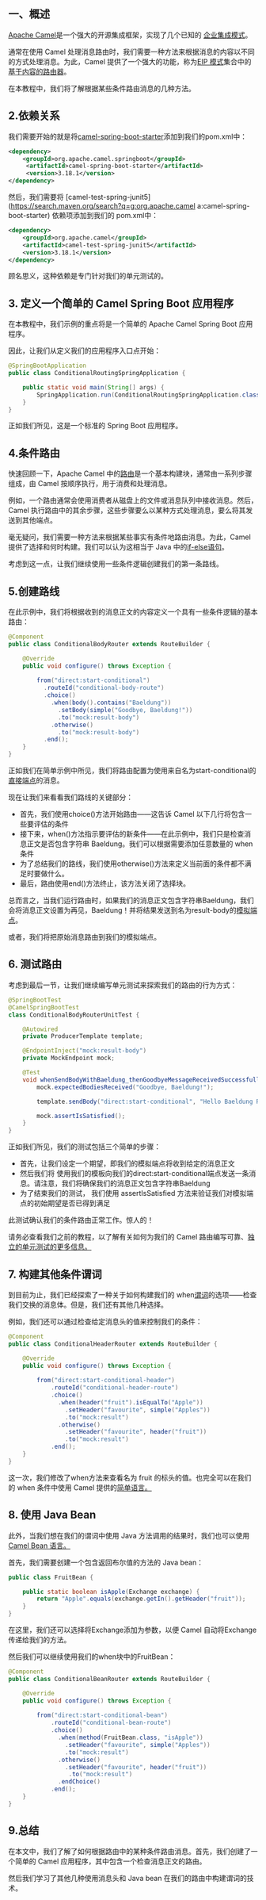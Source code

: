 ## 一、概述

[Apache Camel](https://www.baeldung.com/apache-camel-spring-boot)是一个强大的开源集成框架，实现了几个已知的 [企业集成模式](https://www.baeldung.com/camel-integration-patterns)。

通常在使用 Camel 处理消息路由时，我们需要一种方法来根据消息的内容以不同的方式处理消息。为此，Camel 提供了一个强大的功能，称为[EIP 模式](https://camel.apache.org/components/3.18.x/eips/enterprise-integration-patterns.html)集合中的[基于内容的路由器](https://camel.apache.org/components/3.18.x/eips/choice-eip.html)。

在本教程中，我们将了解根据某些条件路由消息的几种方法。

## 2.依赖关系

我们需要开始的就是将[camel-spring-boot-starter](https://search.maven.org/search?q=a:camel-spring-boot-starter)添加到我们的pom.xml中：

```xml
<dependency>
    <groupId>org.apache.camel.springboot</groupId>
     <artifactId>camel-spring-boot-starter</artifactId>
     <version>3.18.1</version>
</dependency>
```

然后，我们需要将 [camel-test-spring-junit5](https://search.maven.org/search?q=g:org.apache.camel a:camel-spring-boot-starter) 依赖项添加到我们的 pom.xml中：

```xml
<dependency>
    <groupId>org.apache.camel</groupId>
    <artifactId>camel-test-spring-junit5</artifactId>
    <version>3.18.1</version>
</dependency>
```

顾名思义，这种依赖是专门针对我们的单元测试的。

## 3. 定义一个简单的 Camel Spring Boot 应用程序

在本教程中，我们示例的重点将是一个简单的 Apache Camel Spring Boot 应用程序。

因此，让我们从定义我们的应用程序入口点开始：

```java
@SpringBootApplication
public class ConditionalRoutingSpringApplication {

    public static void main(String[] args) {
        SpringApplication.run(ConditionalRoutingSpringApplication.class, args);
    }
}
```

正如我们所见，这是一个标准的 Spring Boot 应用程序。

## 4.条件路由

快速回顾一下，Apache Camel 中的[路由](https://camel.apache.org/manual/routes.html)是一个基本构建块，通常由一系列步骤组成，由 Camel 按顺序执行，用于消费和处理消息。

例如，一个路由通常会使用消费者从磁盘上的文件或消息队列中接收消息。然后，Camel 执行路由中的其余步骤，这些步骤要么以某种方式处理消息，要么将其发送到其他端点。

毫无疑问，我们需要一种方法来根据某些事实有条件地路由消息。为此，Camel 提供了选择和何时构建。我们可以认为这相当于 Java 中的[if-else语句](https://www.baeldung.com/java-if-else)。

考虑到这一点，让我们继续使用一些条件逻辑创建我们的第一条路线。

## 5.创建路线

在此示例中，我们将根据收到的消息正文的内容定义一个具有一些条件逻辑的基本路由：

```java
@Component
public class ConditionalBodyRouter extends RouteBuilder {

    @Override
    public void configure() throws Exception {
        
        from("direct:start-conditional")
          .routeId("conditional-body-route")
          .choice()
            .when(body().contains("Baeldung"))
              .setBody(simple("Goodbye, Baeldung!"))
              .to("mock:result-body")
            .otherwise()
              .to("mock:result-body")
          .end();
    }
}
```

正如我们在简单示例中所见，我们将路由配置为使用来自名为start-conditional的[直接端点](https://camel.apache.org/components/next/direct-component.html)的消息。

现在让我们来看看我们路线的关键部分：

-   首先，我们使用choice()方法开始路由——这告诉 Camel 以下几行将包含一些要评估的条件
-   接下来，when()方法指示要评估的新条件——在此示例中，我们只是检查消息正文是否包含字符串 Baeldung。我们可以根据需要添加任意数量的 when 条件
-   为了总结我们的路线，我们使用otherwise()方法来定义当前面的条件都不满足时要做什么。
-   最后，路由使用end()方法终止，该方法关闭了选择块。

总而言之，当我们运行路由时，如果我们的消息正文包含字符串Baeldung，我们会将消息正文设置为再见，Baeldung！并将结果发送到名为result-body的[模拟端点](https://camel.apache.org/components/3.18.x/mock-component.html)。

或者，我们将把原始消息路由到我们的模拟端点。

## 6. 测试路由

考虑到最后一节，让我们继续编写单元测试来探索我们的路由的行为方式：

```java
@SpringBootTest
@CamelSpringBootTest
class ConditionalBodyRouterUnitTest {

    @Autowired
    private ProducerTemplate template;

    @EndpointInject("mock:result-body")
    private MockEndpoint mock;

    @Test
    void whenSendBodyWithBaeldung_thenGoodbyeMessageReceivedSuccessfully() throws InterruptedException {
        mock.expectedBodiesReceived("Goodbye, Baeldung!");

        template.sendBody("direct:start-conditional", "Hello Baeldung Readers!");

        mock.assertIsSatisfied();
    }
}
```

正如我们所见，我们的测试包括三个简单的步骤：

-   首先，让我们设定一个期望，即我们的模拟端点将收到给定的消息正文
-   然后我们将 使用我们的模板向我们的direct:start-conditional端点发送一条消息。请注意，我们将确保我们的消息正文包含字符串Baeldung
-   为了结束我们的测试， 我们使用 assertIsSatisfied 方法来验证我们对模拟端点的初始期望是否已得到满足

此测试确认我们的条件路由正常工作。惊人的！

请务必查看我们之前的教程，以了解有关如何为我们的 Camel 路由编写可靠、[独立的单元测试的更多信息。](https://www.baeldung.com/spring-boot-apache-camel-routes-testing)

## 7. 构建其他条件谓词

到目前为止，我们已经探索了一种关于如何构建我们的 when[谓词](https://camel.apache.org/manual/predicate.html)的选项——检查我们交换的消息体。但是，我们还有其他几种选择。

例如，我们还可以通过检查给定消息头的值来控制我们的条件：

```java
@Component
public class ConditionalHeaderRouter extends RouteBuilder {

    @Override
    public void configure() throws Exception {
        
        from("direct:start-conditional-header")
            .routeId("conditional-header-route")
            .choice()
              .when(header("fruit").isEqualTo("Apple"))
                .setHeader("favourite", simple("Apples"))
                .to("mock:result")
              .otherwise()
                .setHeader("favourite", header("fruit"))
                .to("mock:result")
            .end();
    }
}
```

这一次，我们修改了when方法来查看名为 fruit 的标头的值。也完全可以在我们的 when 条件中使用 Camel 提供的[简单语言。](https://camel.apache.org/components/latest/languages/simple-language.html)

## 8. 使用 Java Bean 

此外，当我们想在我们的谓词中使用 Java 方法调用的结果时，我们也可以使用[Camel Bean 语言。](https://camel.apache.org/components/3.18.x/languages/bean-language.html)

首先，我们需要创建一个包含返回布尔值的方法的 Java bean：

```java
public class FruitBean {

    public static boolean isApple(Exchange exchange) {
        return "Apple".equals(exchange.getIn().getHeader("fruit"));
    }
}
```

在这里，我们还可以选择将Exchange添加为参数，以便 Camel 自动将Exchange传递给我们的方法。

然后我们可以继续使用我们的when块中的FruitBean：

```java
@Component
public class ConditionalBeanRouter extends RouteBuilder {

    @Override
    public void configure() throws Exception {
        
        from("direct:start-conditional-bean")
            .routeId("conditional-bean-route")
            .choice()
              .when(method(FruitBean.class, "isApple"))
                .setHeader("favourite", simple("Apples"))
                .to("mock:result")
              .otherwise()
                .setHeader("favourite", header("fruit"))
                 .to("mock:result")
              .endChoice()
            .end();
    }
}
```

## 9.总结

在本文中，我们了解了如何根据路由中的某种条件路由消息。首先，我们创建了一个简单的 Camel 应用程序，其中包含一个检查消息正文的路由。

然后我们学习了其他几种使用消息头和 Java bean 在我们的路由中构建谓词的技术。